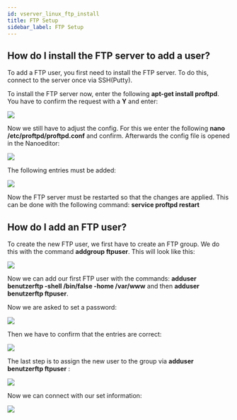 ```yaml
---
id: vserver_linux_ftp_install
title: FTP Setup
sidebar_label: FTP Setup
---
```


## How do I install the FTP server to add a user? 

To add a FTP user, you first need to install the FTP server. To do this, connect to the server once via SSH(Putty).

To install the FTP server now, enter the following **apt-get install proftpd**. You have to confirm the request with a **Y** and enter:

![](https://screensaver01.zap-hosting.com/index.php/s/3ezywWn4sictxdG/preview)

Now we still have to adjust the config. For this we enter the following **nano /etc/proftpd/proftpd.conf** and confirm. Afterwards the config file is opened in the Nanoeditor:

![](https://screensaver01.zap-hosting.com/index.php/s/HaRWdW454adBCfS/preview)

The following entries must be added: 

![](https://screensaver01.zap-hosting.com/index.php/s/Gbm33KceGnsCRxY/preview)

Now the FTP server must be restarted so that the changes are applied. This can be done with the following command: **service proftpd restart**

## How do I add an FTP user? 

To create the new FTP user, we first have to create an FTP group. We do this with the command **addgroup ftpuser**. This will look like this: 

![](https://screensaver01.zap-hosting.com/index.php/s/R9WgRJpCpPJ9Dbs/preview)

Now we can add our first FTP user with the commands: **adduser benutzerftp -shell /bin/false -home /var/www** and then **adduser benutzerftp ftpuser**.

Now we are asked to set a password: 

![](https://screensaver01.zap-hosting.com/index.php/s/mpzTn6iSQDFXyMJ/preview)

Then we have to confirm that the entries are correct: 

![](https://screensaver01.zap-hosting.com/index.php/s/CTD6Xy4HaiopLGe/preview)

The last step is to assign the new user to the group via **adduser benutzerftp ftpuser** :

![](https://screensaver01.zap-hosting.com/index.php/s/SJ6y7FWESdYYErA/preview)

Now we can connect with our set information:

![](https://screensaver01.zap-hosting.com/index.php/s/LWkkiXGq3o5nbjA/preview)









